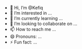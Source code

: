 - 👋 Hi, I’m @Kefiq
- 👀 I’m interested in ...
- 🌱 I’m currently learning ...
- 💞️ I’m looking to collaborate on ...
- 📫 How to reach me ...
- 😄 Pronouns: ...
- ⚡ Fun fact: ...

<!---
Kefiq/Kefiq is a ✨ special ✨ repository because its `README.md` (this file) appears on your GitHub profile.
You can click the Preview link to take a look at your changes.
--->
